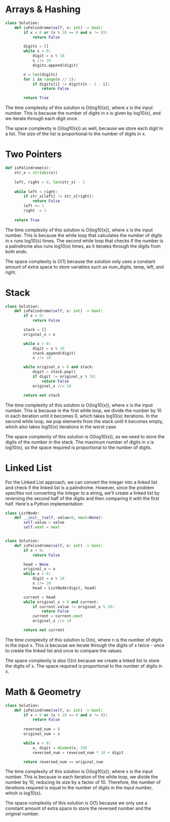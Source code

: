 # Arrays & Hashing

```python
class Solution:
    def isPalindrome(self, x: int) -> bool:
        if x < 0 or (x % 10 == 0 and x != 0):
            return False

        digits = []
        while x > 0:
            digit = x % 10
            x //= 10
            digits.append(digit)

        n = len(digits)
        for i in range(n // 2):
            if digits[i] != digits[n - 1 - i]:
                return False

        return True
```

The time complexity of this solution is O(log10(x)), where x is the input number. This is because the number of digits in x is given by log10(x), and we iterate through each digit once.

The space complexity is O(log10(x)) as well, because we store each digit in a list. The size of the list is proportional to the number of digits in x.

# Two Pointers

```python
def isPalindrome(x):
    str_x = str(abs(x))
    
    left, right = 0, len(str_x) - 1
    
    while left < right:
        if str_x[left] != str_x[right]:
            return False
        left += 1
        right -= 1
    
    return True

```

The time complexity of this solution is O(log10(x)), where x is the input number. This is because the while loop that calculates the number of digits in x runs log10(x) times. The second while loop that checks if the number is a palindrome also runs log10(x) times, as it iterates through the digits from both ends.

The space complexity is O(1) because the solution only uses a constant amount of extra space to store variables such as num_digits, temp, left, and right.

# Stack

```python
class Solution:
    def isPalindrome(self, x: int) -> bool:
        if x < 0:
            return False

        stack = []
        original_x = x

        while x > 0:
            digit = x % 10
            stack.append(digit)
            x //= 10

        while original_x > 0 and stack:
            digit = stack.pop()
            if digit != original_x % 10:
                return False
            original_x //= 10

        return not stack

```

The time complexity of this solution is O(log10(x)), where x is the input number. This is because in the first while loop, we divide the number by 10 in each iteration until it becomes 0, which takes log10(x) iterations. In the second while loop, we pop elements from the stack until it becomes empty, which also takes log10(x) iterations in the worst case.

The space complexity of this solution is O(log10(x)), as we need to store the digits of the number in the stack. The maximum number of digits in x is log10(x), so the space required is proportional to the number of digits.

# Linked List

For the Linked List approach, we can convert the integer into a linked list and check if the linked list is a palindrome. However, since the problem specifies not converting the integer to a string, we'll create a linked list by reversing the second half of the digits and then comparing it with the first half. Here's a Python implementation:

```python
class ListNode:
    def __init__(self, value=0, next=None):
        self.value = value
        self.next = next


class Solution:
    def isPalindrome(self, x: int) -> bool:
        if x < 0:
            return False

        head = None
        original_x = x
        while x > 0:
            digit = x % 10
            x //= 10
            head = ListNode(digit, head)

        current = head
        while original_x > 0 and current:
            if current.value != original_x % 10:
                return False
            current = current.next
            original_x //= 10

        return not current

```

The time complexity of this solution is O(n), where n is the number of digits in the input x. This is because we iterate through the digits of x twice - once to create the linked list and once to compare the values.

The space complexity is also O(n) because we create a linked list to store the digits of x. The space required is proportional to the number of digits in x.

# Math & Geometry

```python
class Solution:
    def isPalindrome(self, x: int) -> bool:
        if x < 0 or (x % 10 == 0 and x != 0):
            return False
        
        reversed_num = 0
        original_num = x

        while x > 0:
            x, digit = divmod(x, 10)
            reversed_num = reversed_num * 10 + digit

        return reversed_num == original_num

```

The time complexity of this solution is O(log10(x)), where x is the input number. This is because in each iteration of the while loop, we divide the number by 10, reducing its size by a factor of 10. Therefore, the number of iterations required is equal to the number of digits in the input number, which is log10(x).

The space complexity of this solution is O(1) because we only use a constant amount of extra space to store the reversed number and the original number.
